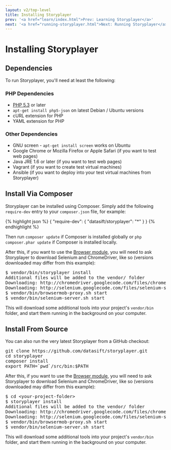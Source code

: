 ```yaml
---
layout: v2/top-level
title: Installing Storyplayer
prev: '<a href="learn/index.html">Prev: Learning Storyplayer</a>'
next: '<a href="running-storyplayer.html">Next: Running Storyplayer</a>'
---
```


# Installing Storyplayer

## Dependencies

To run Storyplayer, you'll need at least the following:

### PHP Dependencies

* [PHP 5.3](http://php.net) or later
* `apt-get install php5-json` on latest Debian / Ubuntu versions
* cURL extension for PHP
* YAML extension for PHP

### Other Dependencies

* GNU screen - `apt-get install screen` works on Ubuntu
* Google Chrome or Mozilla Firefox or Apple Safari (if you want to test web pages)
* Java JRE 1.6 or later (if you want to test web pages)
* Vagrant (if you want to create test virtual machines)
* Ansible (if you want to deploy into your test virtual machines from Storyplayer)

## Install Via Composer

Storyplayer can be installed using Composer. Simply add the following `require-dev` entry to your `composer.json` file, for example:

{% highlight json %}
{
    "require-dev": {
        "datasift/storyplayer": "*"
    }
}
{% endhighlight %}

Then run `composer update` if Composer is installed globally or `php composer.phar update` if Composer is installed locally.

After this, if you want to use the [Browser module](modules/browser/index.html), you will need to ask Storyplayer to download Selenium and ChromeDriver, like so (versions downloaded may differ from this example):

<pre>
$ vendor/bin/storyplayer install
Additional files will be added to the vendor/ folder
Downloading: http://chromedriver.googlecode.com/files/chromedriver_linux64_2.1.zip (7.026mb)
Downloading: http://selenium.googlecode.com/files/selenium-server-standalone-2.33.0.jar (32.708mb)
$ vendor/bin/browsermob-proxy.sh start
$ vendor/bin/selenium-server.sh start
</pre>

This will download some additional tools into your project's `vendor/bin` folder, and start them running in the background on your computer.

## Install From Source

You can also run the very latest Storyplayer from a GitHub checkout:

<pre>
git clone https://github.com/datasift/storyplayer.git
cd storyplayer
composer install
export PATH=`pwd`/src/bin:$PATH
</pre>

After this, if you want to use the [Browser module](modules/browser/index.html), you will need to ask Storyplayer to download Selenium and ChromeDriver, like so (versions downloaded may differ from this example):

<pre>
$ cd &lt;your-project-folder&gt;
$ storyplayer install
Additional files will be added to the vendor/ folder
Downloading: http://chromedriver.googlecode.com/files/chromedriver_linux64_2.1.zip (7.026mb)
Downloading: http://selenium.googlecode.com/files/selenium-server-standalone-2.33.0.jar (32.708mb)
$ vendor/bin/browsermob-proxy.sh start
$ vendor/bin/selenium-server.sh start
</pre>

This will download some additional tools into your project's `vendor/bin` folder, and start them running in the background on your computer.
